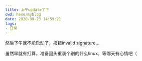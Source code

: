 ```yaml
---
title: 上午update了下
cwd: hexo/myblog
date: 2020-09-23 14:59:21
tags:
- 日常
---
```


然后下午就不能启动了，报错invalid signature...

虽然早就有打算，准备回头重装个别的什么linux，等哪天有心情吧（

